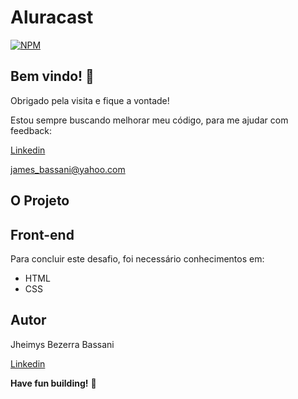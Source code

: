 # Aluracast

[![NPM](https://img.shields.io/npm/l/react)](https://github.com/Jheimys/Electronic_battery/blob/master/LICENCE)



## Bem vindo! 👋

Obrigado pela visita e fique a vontade!

Estou sempre buscando melhorar meu código, para me ajudar com feedback:

[Linkedin](https://www.linkedin.com/in/jheimys/)

james_bassani@yahoo.com

## O Projeto



## Front-end

Para concluir este desafio, foi necessário conhecimentos em:

- HTML
- CSS

## Autor

Jheimys Bezerra Bassani

[Linkedin](https://www.linkedin.com/in/jheimys/)

**Have fun building!** 🚀
